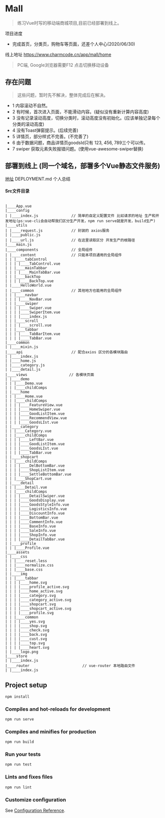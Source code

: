 # Mall
> 练习Vue时写的移动端商城项目,目前已经部署到线上。

项目进度
- 完成首页，分类页，购物车等页面，还差个人中心(2020/06/30)

线上地址
https://www.charmcode.cn/app/mall/home

> PC端, Google浏览器需要F12 点击切换移动设备 


## 存在问题

> 这些问题，暂时先不解决，整体完成后在解决。

- 1 内容滚动不自然。
- 2 有时候，首次进入页面，不能滑动内容。(疑似没有重新计算内容高度)
- 3 没有记录滚动高度，切换分类时，滚动高度没有初始化。(应该单独记录每个分类的滚动高度)
- 4 没有Toast弹窗提示。(后续完善)
- 5 详情页，部分样式不完善。(不完善了)
- 6 由于数据问题，商品详情页goodsId只有 123, 456, 789三个可以传。
- 7 swiper 获取元素失败报错问题。(使用vue-awesome-swiper替换)

## 部署到线上 (同一个域名，部署多个Vue静态文件服务)

[地址](DEPLOYMENT.md) DEPLOYMENT.md 个人总结
 
#### Src文件目录
```

|____App.vue
|____config
| |____index.js               // 简单的自定义配置文件 比如请求的地址 生产和开发地址(ps:vue-cli会自动帮我们区分生产开发，npm run serve就是开发，build生产)
|____utils
| |____request.js             // 封装的 axios服务
| |____public.js
| |____url.js                 // 在这里读取区分 开发生产的根路径
|____main.js
|____components               // 全局组件
| |____content                // 只能本项目通用的全局组件
| | |____tabControl
| | | |____TabControl.vue
| | |____mainTabbar
| | | |____MainTabBar.vue
| | |____backTop
| | | |____BackTop.vue
| |____HelloWorld.vue
| |____common                 // 其他地方也能用的全局组件
| | |____navbar
| | | |____NavBar.vue
| | |____swiper
| | | |____Swiper.vue
| | | |____SwiperItem.vue
| | | |____index.js
| | |____scroll
| | | |____scroll.vue
| | |____tabbar
| | | |____TabBarItem.vue
| | | |____TabBar.vue
|____common                  
| |____mixin.js
|____api                      // 配合axios 区分的各模块路由
| |____index.js
| |____home.js
| |____category.js
| |____detail.js
|____views                   // 各模块页面
| |____demo
| | |____Demo.vue
| | |____childComps
| |____home
| | |____Home.vue
| | |____childComps
| | | |____FeatureView.vue
| | | |____HomeSwiper.vue
| | | |____GoodListItem.vue
| | | |____RecommendView.vue
| | | |____GoodsLIst.vue
| |____category
| | |____Category.vue
| | |____childComps
| | | |____LeftBar.vue
| | | |____GoodListItem.vue
| | | |____GoodsLIst.vue
| | | |____TabBar.vue
| |____shopcart
| | |____childComps
| | | |____DelBottomBar.vue
| | | |____ShopListItem.vue
| | | |____SettleBottomBar.vue
| | |____ShopCart.vue
| |____detail
| | |____Detail.vue
| | |____childComps
| | | |____DetailSwiper.vue
| | | |____GoodsDisplay.vue
| | | |____GoodsStyleInfo.vue
| | | |____LogisticsInfo.vue
| | | |____DiscountInfo.vue
| | | |____BottomBar.vue
| | | |____CommentInfo.vue
| | | |____BaseInfo.vue
| | | |____SaleInfo.vue
| | | |____ShopInfo.vue
| | | |____DetailTabBar.vue
| |____profile
| | |____Profile.vue
|____assets
| |____css
| | |____reset.less
| | |____normalize.css
| | |____base.css
| |____img
| | |____tabbar
| | | |____home.svg
| | | |____profile_active.svg
| | | |____home_active.svg
| | | |____category.svg
| | | |____category_active.svg
| | | |____shopcart.svg
| | | |____shopcart_active.svg
| | | |____profile.svg
| | |____common
| | | |____yes.svg
| | | |____shop.svg
| | | |____check.svg
| | | |____back.svg
| | | |____cust.svg
| | | |____top.svg
| | | |____heart.svg
| |____logo.png
|____store
| |____index.js
|____router                        // vue-router 本地路由文件
| |____index.js                    

```











## Project setup
```
npm install
```

### Compiles and hot-reloads for development
```
npm run serve
```

### Compiles and minifies for production
```
npm run build
```

### Run your tests
```
npm run test
```

### Lints and fixes files
```
npm run lint
```

### Customize configuration
See [Configuration Reference](https://cli.vuejs.org/config/).
